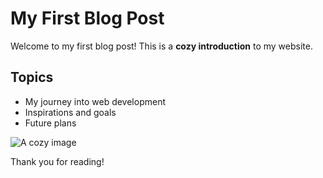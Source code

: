 # My First Blog Post

Welcome to my first blog post! This is a **cozy introduction** to my website.

## Topics

- My journey into web development
- Inspirations and goals
- Future plans

![A cozy image](../images/cozy-cottage.jpg)

Thank you for reading!
